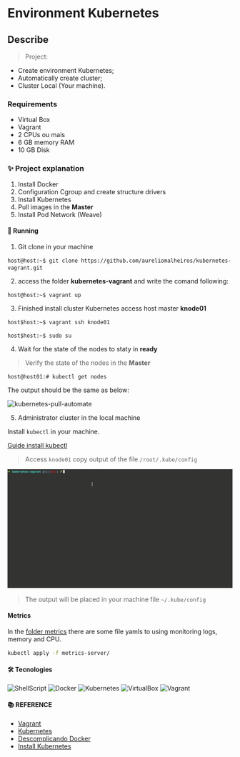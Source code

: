 # Environment Kubernetes

## Describe

> Project:
- Create environment Kubernetes;
- Automatically create cluster;
- Cluster Local (Your machine).

### Requirements

- Virtual Box
- Vagrant
- 2 CPUs ou mais
- 6 GB memory RAM
- 10 GB Disk

### ✨ Project explanation

1. Install Docker
2. Configuration Cgroup and create structure drivers
3. Install Kubernetes
4. Pull images in the __Master__
5. Install Pod Network (Weave)


#### 🚀 Running


1. Git clone in your machine

```console
host@host:~$ git clone https://github.com/aureliomalheiros/kubernetes-vagrant.git
```

2. access the folder **kubernetes-vagrant** and write the comand following:

```console
host@host:~$ vagrant up
```

3. Finished install cluster Kubernetes access host master **knode01**

```console
host$host:~$ vagrant ssh knode01
```
```console
host$host:~$ sudo su
```

4. Wait for the state of the nodes to staty in **ready**
> Verify the state of the nodes in the **Master**

```console
host@host01:# kubectl get nodes
```

The output should be the same as below:

![kubernetes-pull-automate](https://user-images.githubusercontent.com/12739791/100385983-ee3d6180-3002-11eb-82c3-098a05fea135.png)



5. Administrator cluster in the local machine

Install `kubectl` in your machine.

[Guide install kubectl](https://kubernetes.io/docs/tasks/tools/install-kubectl-linux/)

> Access `knode01` copy output of the file `/root/.kube/config`

![Copy output](img/copy-file.gif)

> The output will be placed in your machine file `~/.kube/config` 

#### Metrics

In the [folder metrics](metrics-server) there are some file yamls to using monitoring logs, memory and CPU.

```bash
kubectl apply -f metrics-server/
```

#### 🛠 Tecnologies

![ShellScript](https://img.shields.io/badge/-ShellScript-181717?style=for-the-badge&logo=gnu-bash&logoColor=white)
![Docker](https://img.shields.io/badge/-Docker-181717?style=for-the-badge&logo=docker)
![Kubernetes](https://img.shields.io/badge/-Kubernetes-181717?style=for-the-badge&logo=kubernetes)
![VirtualBox](https://img.shields.io/badge/-VirtualBox-181717?style=for-the-badge&logo=virtualbox)
![Vagrant](https://img.shields.io/badge/-Vagrant-181717?style=for-the-badge&logo=vagrant)


#### **:books: REFERENCE**

- [Vagrant](https://www.vagrantup.com/docs)
- [Kubernetes](https://kubernetes.io/pt/docs/home/)
- [Descomplicando Docker](https://github.com/badtuxx/DescomplicandoKubernetes)
- [Install Kubernetes](https://github.com/leoviana00/kubernetes-install)
